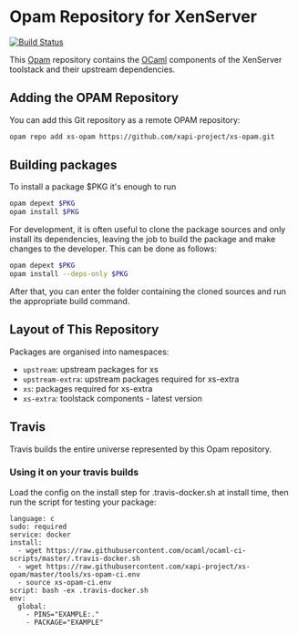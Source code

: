 # Opam Repository for XenServer

[![Build Status](https://travis-ci.org/xapi-project/xs-opam.svg?branch=opam2)](https://travis-ci.org/xapi-project/xs-opam)

This [Opam] repository contains the [OCaml] components of the XenServer
toolstack and their upstream dependencies.

## Adding the OPAM Repository

You can add this Git repository as a remote OPAM repository:

```bash
opam repo add xs-opam https://github.com/xapi-project/xs-opam.git
```

## Building packages

To install a package $PKG it's enough to run

```bash
opam depext $PKG
opam install $PKG
```

For development, it is often useful to clone the package sources and
only install its dependencies, leaving the job to build the package and
make changes to the developer.  This can be done as follows:

```bash
opam depext $PKG
opam install --deps-only $PKG
```

After that, you can enter the folder containing the cloned sources and
run the appropriate build command.

## Layout of This Repository

Packages are organised into namespaces:

* `upstream`: upstream packages for xs
* `upstream-extra`: upstream packages required for xs-extra
* `xs`: packages required for xs-extra
* `xs-extra`: toolstack components - latest version

## Travis

Travis builds the entire universe represented by this Opam repository.

[Opam]:   http://opam.ocaml.org
[OCaml]:  http:/ocaml.org
[Travis]: https://travis-ci.org/xapi-project/xs-opam

### Using it on your travis builds

Load the config on the install step for .travis-docker.sh at install time, then run the script for testing your package:
```
language: c
sudo: required
service: docker
install:
  - wget https://raw.githubusercontent.com/ocaml/ocaml-ci-scripts/master/.travis-docker.sh
  - wget https://raw.githubusercontent.com/xapi-project/xs-opam/master/tools/xs-opam-ci.env
  - source xs-opam-ci.env
script: bash -ex .travis-docker.sh
env:
  global:
    - PINS="EXAMPLE:."
    - PACKAGE="EXAMPLE"
```
